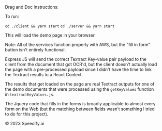 Drag and Doc Instructions:

To run:

`cd ./client && yarn start`
`cd ./server && yarn start`

This will load the demo page in your browser

Note: All of the services function properly with AWS, but the "fill in form" button isn't entirely functional.

Express JS will send the correct Textract Key-value pair payload to the client from the document that got OCR'd, but the client doesn't actually load the page with a pre-processed payload since I didn't have the time to link the Textract results to a React Context.

The results that get loaded on the page are real Textract outputs for one of the demo documents that were processed using the `getKeyValues` function in `textractKeyValues.js`.

The Jquery code that fills in the forms is broadly applicable to almost every form on the Web (but the matching between fields wasn't something I tried to do for this project).

© 2023 Speedify.ai
